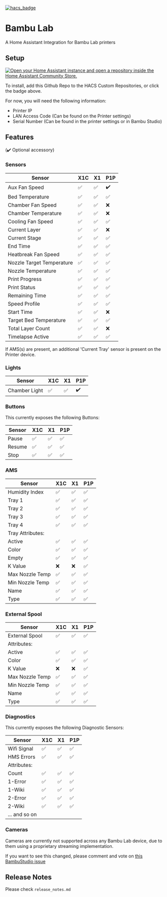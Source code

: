 [![hacs_badge](https://img.shields.io/badge/HACS-Custom-41BDF5.svg?style=for-the-badge)](https://github.com/hacs/integration)

# Bambu Lab

A Home Assistant Integration for Bambu Lab printers

## Setup

[![Open your Home Assistant instance and open a repository inside the Home Assistant Community Store.](https://my.home-assistant.io/badges/hacs_repository.svg)](https://my.home-assistant.io/redirect/hacs_repository/?owner=greghesp&repository=ha-bambulab&category=Integration)

To install, add this Github Repo to the HACS Custom Repositories, or click the badge above.

For now, you will need the following information:

- Printer IP
- LAN Access Code (Can be found on the Printer settings)
- Serial Number (Can be found in the printer settings or in Bambu Studio)


## Features

(:heavy_check_mark: Optional accessory)

### Sensors

| Sensor                    | X1C                | X1                 | P1P                | 
|---------------------------|--------------------|--------------------|--------------------|
| Aux Fan Speed             | :white_check_mark: | :white_check_mark: | :heavy_check_mark: |
| Bed Temperature           | :white_check_mark: | :white_check_mark: | :white_check_mark: |
| Chamber Fan Speed         | :white_check_mark: | :white_check_mark: | :x:                |
| Chamber Temperature       | :white_check_mark: | :white_check_mark: | :x:                |
| Cooling Fan Speed         | :white_check_mark: | :white_check_mark: | :white_check_mark: |
| Current Layer             | :white_check_mark: | :white_check_mark: | :x:                |
| Current Stage             | :white_check_mark: | :white_check_mark: | :white_check_mark: |
| End Time                  | :white_check_mark: | :white_check_mark: | :white_check_mark: |
| Heatbreak Fan Speed       | :white_check_mark: | :white_check_mark: | :white_check_mark: |
| Nozzle Target Temperature | :white_check_mark: | :white_check_mark: | :white_check_mark: |
| Nozzle Temperature        | :white_check_mark: | :white_check_mark: | :white_check_mark: |
| Print Progress            | :white_check_mark: | :white_check_mark: | :white_check_mark: |
| Print Status              | :white_check_mark: | :white_check_mark: | :white_check_mark: |
| Remaining Time            | :white_check_mark: | :white_check_mark: | :white_check_mark: |
| Speed Profile             | :white_check_mark: | :white_check_mark: | :white_check_mark: |
| Start Time                | :white_check_mark: | :white_check_mark: | :x:                |
| Target Bed Temperature    | :white_check_mark: | :white_check_mark: | :white_check_mark: |
| Total Layer Count         | :white_check_mark: | :white_check_mark: | :x:                |
| Timelapse Active          | :white_check_mark: | :white_check_mark: | :white_check_mark: |

If AMS(s) are present, an additional 'Current Tray' sensor is present on the Printer device.

### Lights

| Sensor                    | X1C                | X1                 | P1P                | 
|---------------------------|--------------------|--------------------|--------------------|
| Chamber Light             | :white_check_mark: | :white_check_mark: | :heavy_check_mark: |

### Buttons

This currently exposes the following Buttons:

| Sensor                    | X1C                | X1                 | P1P                |
|---------------------------|--------------------|--------------------|--------------------|
| Pause                     | :white_check_mark: | :white_check_mark: | :white_check_mark: |
| Resume                    | :white_check_mark: | :white_check_mark: | :white_check_mark: |
| Stop                      | :white_check_mark: | :white_check_mark: | :white_check_mark: |

### AMS

| Sensor                    | X1C                | X1                 | P1P                |
|---------------------------|--------------------|--------------------|--------------------|
| Humidity Index            | :white_check_mark: | :white_check_mark: | :white_check_mark: |
| Tray 1                    | :white_check_mark: | :white_check_mark: | :white_check_mark: |
| Tray 2                    | :white_check_mark: | :white_check_mark: | :white_check_mark: |
| Tray 3                    | :white_check_mark: | :white_check_mark: | :white_check_mark: |
| Tray 4                    | :white_check_mark: | :white_check_mark: | :white_check_mark: |
| Tray Attributes:          |                    |                    |                    |
| Active                    | :white_check_mark: | :white_check_mark: | :white_check_mark: |
| Color                     | :white_check_mark: | :white_check_mark: | :white_check_mark: |
| Empty                     | :white_check_mark: | :white_check_mark: | :white_check_mark: |
| K Value                   | :x:                | :x:                | :white_check_mark: |
| Max Nozzle Temp           | :white_check_mark: | :white_check_mark: | :white_check_mark: |
| Min Nozzle Temp           | :white_check_mark: | :white_check_mark: | :white_check_mark: |
| Name                      | :white_check_mark: | :white_check_mark: | :white_check_mark: |
| Type                      | :white_check_mark: | :white_check_mark: | :white_check_mark: |

### External Spool

| Sensor                    | X1C                | X1                 | P1P                |
|---------------------------|--------------------|--------------------|--------------------|
| External Spool            | :white_check_mark: | :white_check_mark: | :white_check_mark: |
| Attributes:               |                    |                    |                    |
| Active                    | :white_check_mark: | :white_check_mark: | :white_check_mark: |
| Color                     | :white_check_mark: | :white_check_mark: | :white_check_mark: |
| K Value                   | :x:                | :x:                | :white_check_mark: |
| Max Nozzle Temp           | :white_check_mark: | :white_check_mark: | :white_check_mark: |
| Min Nozzle Temp           | :white_check_mark: | :white_check_mark: | :white_check_mark: |
| Name                      | :white_check_mark: | :white_check_mark: | :white_check_mark: |
| Type                      | :white_check_mark: | :white_check_mark: | :white_check_mark: |

### Diagnostics

This currently exposes the following Diagnostic Sensors:

| Sensor                    | X1C                | X1                 | P1P                |
|---------------------------|--------------------|--------------------|--------------------|
| Wifi Signal               | :white_check_mark: | :white_check_mark: | :white_check_mark: |
| HMS Errors                | :white_check_mark: | :white_check_mark: | :white_check_mark: |
| Attributes:               |                    |                    |                    |
| Count                     | :white_check_mark: | :white_check_mark: | :white_check_mark: |
| 1-Error                   | :white_check_mark: | :white_check_mark: | :white_check_mark: |
| 1-Wiki                    | :white_check_mark: | :white_check_mark: | :white_check_mark: |
| 2-Error                   | :white_check_mark: | :white_check_mark: | :white_check_mark: |
| 2-Wiki                    | :white_check_mark: | :white_check_mark: | :white_check_mark: |
| ... and so on             |                    |                    |                    |

### Cameras

Cameras are currently not supported across any Bambu Lab device, due to them using a proprietary streaming
implementation.

If you want to see this changed, please comment and vote
on [this BambuStudio issue](https://github.com/bambulab/BambuStudio/issues/1536)

## Release Notes

Please check `release_notes.md`
